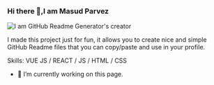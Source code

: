### Hi there 👋,I am Masud Parvez
![I am GitHub Readme Generator's creator](https://avatars.githubusercontent.com/u/58568171?v=4)

I made this project just for fun, it allows you to create nice and simple GitHub Readme files that you can copy/paste and use in your profile.

Skills: VUE JS / REACT / JS / HTML / CSS

- 🔭 I’m currently working on this page. 




